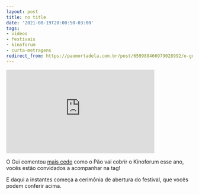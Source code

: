 ```yaml
---
layout: post
title: no title
date: '2021-08-19T20:00:50-03:00'
tags:
- vídeos
- festivais
- kinoforum
- curta-metragens
redirect_from: https://paomortadela.com.br/post/659988466979028992/o-gui-comentou-mais-cedo-como-o-p%C3%A3o-vai-cobrir-o
---
```

<iframe width="400" height="225" id="youtube_iframe" src="https://www.youtube.com/embed/_B5Ioe_Iz2c?feature=oembed&amp;enablejsapi=1&amp;origin=https://safe.txmblr.com&amp;wmode=opaque" frameborder="0" allow="accelerometer; autoplay; clipboard-write; encrypted-media; gyroscope; picture-in-picture; web-share" referrerpolicy="strict-origin-when-cross-origin" allowfullscreen title="Cerimônia de Abertura 32º Curta Kinoforum"></iframe>  

O Gui comentou [mais cedo](https://href.li/?https://paomortadela.com.br/post/659978942128750592/kinoforum-primeiras-sess%C3%B5es-dispon%C3%ADveis-hoje-a) como o Pão vai cobrir o Kinoforum esse ano, vocês estão convidados a acompanhar na tag!

E daqui a instantes começa a cerimônia de abertura do festival, que vocês podem conferir acima.

